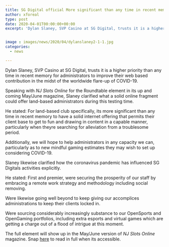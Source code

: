 ```yaml
---
title: SG Digital official More significant than any time in recent memory to fortify online offering
author: xforeal 
type: post
date: 2020-04-01T00:00:00+00:00
excerpt: 'Dylan Slaney, SVP Casino at SG Digital, trusts it is a higher priority than any time in recent memory for administrators to improve their web based contribution in the midst of the worldwide flare-up of COVID-19 '


image : images/news/2020/04/dylanslaney2-1-1.jpg
categories:
  - news

---
```

Dylan Slaney, SVP Casino at SG Digital, trusts it is a higher priority than any time in recent memory for administrators to improve their web based contribution in the midst of the worldwide flare-up of COVID-19. 

Speaking with _NJ Slots Online_ for the Roundtable element in its up and coming May/June magazine, Slaney clarified what a solid online fragment could offer land-based administrators during this testing time. 

He stated: For land-based club specifically, its more significant than any time in recent memory to have a solid internet offering that permits their client base to get to fun and drawing in content in a capable manner, particularly when theyre searching for alleviation from a troublesome period. 

Additionally, we will hope to help administrators in any capacity we can, particularly as to new mindful gaming estimates they may wish to set up considering COVID-19. 

Slaney likewise clarified how the coronavirus pandemic has influenced SG Digitals activities explicitly. 

He stated: First and premier, were securing the prosperity of our staff by embracing a remote work strategy and methodology including social removing. 

Were likewise going well beyond to keep giving our accomplices administrations to keep their clients locked in. 

Were sourcing considerably increasingly substance to our OpenSports and OpenGaming portfolios, including extra esports and virtual games which are getting a charge out of a flood of intrigue at this moment. 

The full element will show up in the May/June version of _NJ Slots Online_ magazine. Snap [here][1] to read in full when its accessible.

 [1]: #